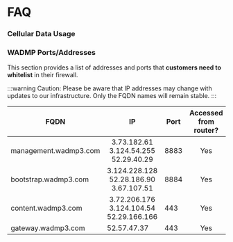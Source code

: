 # FAQ

### Cellular Data Usage

### WADMP Ports/Addresses

This section provides a list of addresses and ports that **customers need to whitelist** in their firewall.

:::warning Caution:
Please be aware that IP addresses may change with updates to our infrastructure.
Only the FQDN names will remain stable.
:::

<div align="center">

| FQDN                  | IP                                                             | Port | Accessed from router? |
| --------------------- | -------------------------------------------------------------- | ---- | --------------------- |
| management.wadmp3.com | <center>3.73.182.61<br>3.124.54.255<br>52.29.40.29</center>    | 8883 | <center>Yes</center>  |
| bootstrap.wadmp3.com  | <center>3.124.228.128<br>52.28.186.90<br>3.67.107.51</center>  | 8884 | <center>Yes</center>  |
| content.wadmp3.com    | <center>3.72.206.176<br>3.124.104.54<br>52.29.166.166</center> | 443  | <center>Yes</center>  |
| gateway.wadmp3.com    | 52.57.47.37                                                    | 443  | <center>Yes</center>  |

</div>
